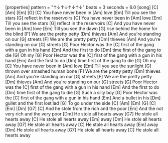 [properties]
pattern = "↑↓↑↓↑↓↑↓"
beats = 3
seconds = 6.0
[song]
[C] [Am] [Em] [G]
[C] You have never been in [Am] love
[Em] Till you see the stars [G] reflect in the reservoirs
[C] You have never been in [Am] love
[Em] Till you see the stars [G] reflect in the reservoirs
[C] And you have never been in [Am] love
[Em] Till you see the dawn [G] rise behind the home for the blind
[F] We are the pretty petty [Dm] thieves
[Am] And you're standing on our [G] streets
[F] We are the pretty petty [Dm] thieves
[Am] And you're standing on our [G] streets
[G] Poor Hector was the [C] first of the gang with a gun in his hand
[Em] And the first to do [Dm] time first of the gang to die
[G] Oh my
[G] Poor Hector was the [C] first of the gang with a gun in his hand
[Em] And the first to do [Dm] time first of the gang to die
[G] Oh my
[C] You have never been in [Am] love
[Em] Till you see the sunlight [G] thrown over smashed human bone
[F] We are the pretty petty [Dm] thieves
[Am] And you're standing on our [G] streets
[F] We are the pretty petty [Dm] thieves
[Am] And you're standing on our [G] streets
[G] Poor Hector was the [C] first of the gang with a gun in his hand
[Em] And the first to do [Dm] time first of the gang to die
[G] Such a silly boy
[G] Poor Hector was the [C] first of the gang with a gun in his hand
[Em] And a bullet in his [Dm] gullet and the first lost lad
[G] To go under the side
[C] [Am] [Em] [G]
[C] [Em] [Dm] [G7]
[C] And he stole from the rich and the poor
[Em] And the not very rich and the very poor
[Dm] He stole all hearts away
[G7] He stole all hearts away
[C] He stole all hearts away [Em] away
[Dm] He stole all hearts away
[G7] He stole all hearts away
[C] He stole all hearts away [Em] away
[Dm] He stole all hearts away
[G7] He stole all hearts away
[C] He stole all hearts away